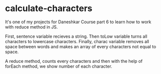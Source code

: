 # calculate-characters
It's one of my projects for Daneshkar Course part 6 to learn how to work with reduce method in JS.

First, sentence variable recieves a string.
Then toLow variable turns all characters to lowercase characters.
Finally, charac variable removes all space between words and makes an array of every characters not equal to space.

A reduce method, counts every characters and then with the help of forEach method, we show number of each character.
 
